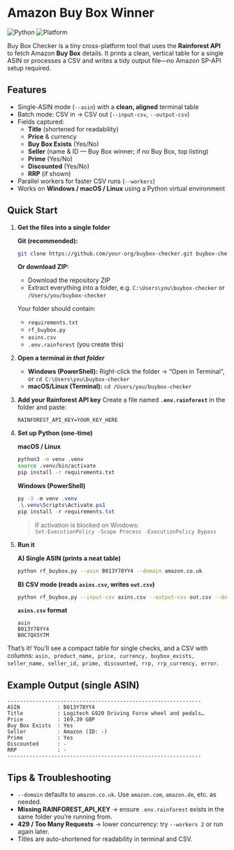 # Amazon Buy Box Winner

![Python](https://img.shields.io/badge/Python-3.8%2B-blue) ![Platform](https://img.shields.io/badge/platform-Windows%20%7C%20macOS%20%7C%20Linux-lightgrey)

Buy Box Checker is a tiny cross-platform tool that uses the **Rainforest API** to fetch Amazon **Buy Box** details. It prints a clean, vertical table for a single ASIN or processes a CSV and writes a tidy output file—no Amazon SP-API setup required.

## Features

* Single-ASIN mode (`--asin`) with a **clean, aligned** terminal table
* Batch mode: CSV in → CSV out (`--input-csv`, `--output-csv`)
* Fields captured:
  * **Title** (shortened for readability)
  * **Price** & currency
  * **Buy Box Exists** (Yes/No)
  * **Seller** (name & ID — Buy Box winner; if no Buy Box, top listing)
  * **Prime** (Yes/No)
  * **Discounted** (Yes/No)
  * **RRP** (if shown)
* Parallel workers for faster CSV runs (`--workers`)
* Works on **Windows / macOS / Linux** using a Python virtual environment

## Quick Start

1. **Get the files into a single folder**

   **Git (recommended):**
   ```bash
   git clone https://github.com/your-org/buybox-checker.git buybox-checker
   ```
   **Or download ZIP:**
   - Download the repository ZIP
   - Extract everything into a folder, e.g. `C:\Users\you\buybox-checker` or `/Users/you/buybox-checker`

   Your folder should contain:
   - `requirements.txt`
   - `rf_buybox.py`
   - `asins.csv`
   - `.env.rainforest` (you create this)

2. **Open a terminal *in that folder***
   - **Windows (PowerShell):** Right-click the folder → “Open in Terminal”, or `cd C:\Users\you\buybox-checker`
   - **macOS/Linux (Terminal):** `cd /Users/you/buybox-checker`

3. **Add your Rainforest API key**
   Create a file named **`.env.rainforest`** in the folder and paste:
   ```
   RAINFOREST_API_KEY=YOUR_KEY_HERE
   ```

4. **Set up Python (one-time)**

   **macOS / Linux**
   ```bash
   python3 -m venv .venv
   source .venv/bin/activate
   pip install -r requirements.txt
   ```

   **Windows (PowerShell)**
   ```powershell
   py -3 -m venv .venv
   .\.venv\Scripts\Activate.ps1
   pip install -r requirements.txt
   ```
   > If activation is blocked on Windows:  
   > `Set-ExecutionPolicy -Scope Process -ExecutionPolicy Bypass`

5. **Run it**

   **A) Single ASIN (prints a neat table)**
   ```bash
   python rf_buybox.py --asin B013Y78YY4 --domain amazon.co.uk
   ```

   **B) CSV mode (reads `asins.csv`, writes `out.csv`)**
   ```bash
   python rf_buybox.py --input-csv asins.csv --output-csv out.csv --domain amazon.co.uk --workers 5
   ```

   **`asins.csv` format**
   ```csv
   asin
   B013Y78YY4
   B0C7QX5Y7M
   ```

That’s it! You’ll see a compact table for single checks, and a CSV with columns:
`asin, product_name, price, currency, buybox_exists, seller_name, seller_id, prime, discounted, rrp, rrp_currency, error`.

## Example Output (single ASIN)

```
--------------------------------------------------------------
ASIN            : B013Y78YY4
Title           : Logitech G920 Driving Force wheel and pedals…
Price           : 169.39 GBP
Buy Box Exists  : Yes
Seller          : Amazon (ID: -)
Prime           : Yes
Discounted      : -
RRP             : -
--------------------------------------------------------------
```

## Tips & Troubleshooting

* `--domain` defaults to `amazon.co.uk`. Use `amazon.com`, `amazon.de`, etc. as needed.
* **Missing RAINFOREST_API_KEY** → ensure `.env.rainforest` exists in the same folder you’re running from.
* **429 / Too Many Requests** → lower concurrency: try `--workers 2` or run again later.
* Titles are auto-shortened for readability in terminal and CSV.
